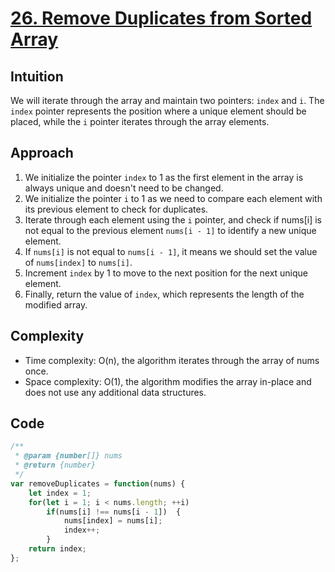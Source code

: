 # [26. Remove Duplicates from Sorted Array](https://leetcode.com/problems/remove-duplicates-from-sorted-array/description/)

## Intuition
We will iterate through the array and maintain two pointers: `index` and `i`. 
The `index` pointer represents the position where a unique element should be placed, while the `i` pointer iterates through the array elements.

## Approach
1. We initialize the pointer `index` to 1 as the first element in the array is always unique and doesn't need to be changed. 
2. We initialize the pointer `i` to 1 as we need to compare each element with its previous element to check for duplicates.
3. Iterate through each element using the `i` pointer, and check if nums[i] is not equal to the previous element `nums[i - 1]` to identify a new unique element.
4. If `nums[i]` is not equal to `nums[i - 1]`, it means we should set the value of `nums[index]` to `nums[i]`.
5. Increment `index` by 1 to move to the next position for the next unique element.
6. Finally, return the value of `index`, which represents the length of the modified array.

## Complexity
- Time complexity: O(n), the algorithm iterates through the array of nums once.
- Space complexity: O(1), the algorithm modifies the array in-place and does not use any additional data structures.

## Code
```javascript
/**
 * @param {number[]} nums
 * @return {number}
 */
var removeDuplicates = function(nums) {
    let index = 1;
    for(let i = 1; i < nums.length; ++i)
        if(nums[i] !== nums[i - 1])  {  
            nums[index] = nums[i]; 
            index++; 
        }
    return index;
};
```